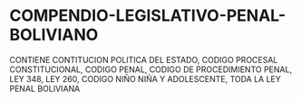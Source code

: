 # COMPENDIO-LEGISLATIVO-PENAL-BOLIVIANO
CONTIENE CONTITUCION POLITICA DEL ESTADO, CODIGO PROCESAL CONSTITUCIONAL, CODIGO PENAL, CODIGO DE PROCEDIMIENTO PENAL, LEY 348, LEY 260,  CODIGO NIÑO NIÑA Y ADOLESCENTE, TODA LA LEY PENAL BOLIVIANA
